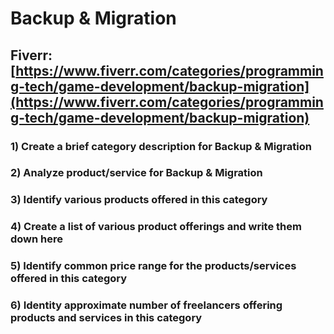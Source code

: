 # Backup & Migration
## Fiverr: [https://www.fiverr.com/categories/programming-tech/game-development/backup-migration](https://www.fiverr.com/categories/programming-tech/game-development/backup-migration)
### 1) Create a brief category description for Backup & Migration
### 2) Analyze product/service for Backup & Migration
### 3) Identify various products offered in this category
### 4) Create a list of various product offerings and write them down here
### 5) Identify common price range for the products/services offered in this category
### 6) Identity approximate number of freelancers offering products and services in this category
